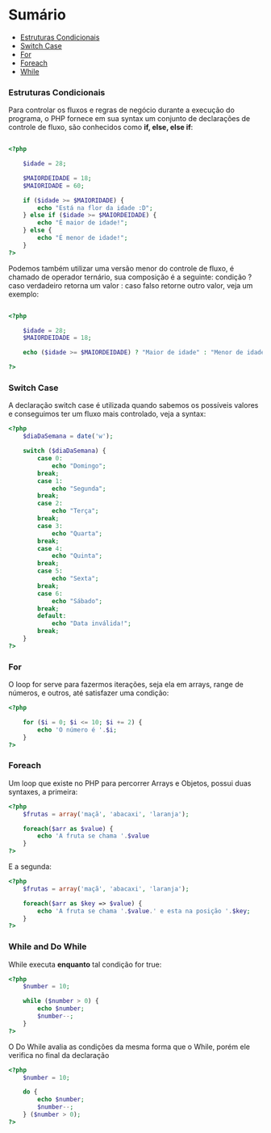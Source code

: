 # Sumário

- [Estruturas Condicionais](#estruturas-condicionais)
- [Switch Case](#switch-case)
- [For](#for)
- [Foreach](#foreach)
- [While](#while)

### Estruturas Condicionais

Para controlar os fluxos e regras de negócio durante a execução do programa,
o PHP fornece em sua syntax um conjunto de declarações de controle de fluxo,
são conhecidos como **if, else, else if**:

```php

<?php

    $idade = 28;

    $MAIORDEIDADE = 18;
    $MAIORIDADE = 60;

    if ($idade >= $MAIORIDADE) {
        echo "Está na flor da idade :D";
    } else if ($idade >= $MAIORDEIDADE) {
        echo "É maior de idade!";
    } else {
        echo "É menor de idade!";
    }
?>

```
Podemos também utilizar uma versão menor do controle de fluxo, é
chamado de operador ternário, sua composição é a seguinte:
condição ? caso verdadeiro retorna um valor : caso falso retorne outro valor,
veja um exemplo:

```php

<?php

    $idade = 28;
    $MAIORDEIDADE = 18;

    echo ($idade >= $MAIORDEIDADE) ? "Maior de idade" : "Menor de idade";

?>

```

### Switch Case

A declaração switch case é utilizada quando sabemos os possíveis valores
e conseguimos ter um fluxo mais controlado, veja a syntax:

```php
<?php
    $diaDaSemana = date('w');

    switch ($diaDaSemana) {
        case 0:
            echo "Domingo";
        break;
        case 1:
            echo "Segunda";
        break;
        case 2:
            echo "Terça";
        break;
        case 3:
            echo "Quarta";
        break;
        case 4:
            echo "Quinta";
        break;
        case 5:
            echo "Sexta";
        break;
        case 6:
            echo "Sábado";
        break;
        default:
            echo "Data inválida!";
        break;
    }
?>
```

### For

O loop for serve para fazermos iterações, seja ela em arrays, range de números, e outros, até satisfazer uma condição:

```php
<?php

    for ($i = 0; $i <= 10; $i += 2) {
        echo 'O número é '.$i;
    }
?>
```

### Foreach

Um loop que existe no PHP para percorrer Arrays e Objetos, possui duas syntaxes, a primeira:

```php
<?php
    $frutas = array('maçã', 'abacaxi', 'laranja');

    foreach($arr as $value) {
        echo 'A fruta se chama '.$value
    }
?>
```

E a segunda:

```php
<?php
    $frutas = array('maçã', 'abacaxi', 'laranja');

    foreach($arr as $key => $value) {
        echo 'A fruta se chama '.$value.' e esta na posição '.$key;
    }
?>
```

### While and Do While

While executa **enquanto** tal condição for true:

```php
<?php
    $number = 10;

    while ($number > 0) {
        echo $number;
        $number--;
    }
?>
```

O Do While avalia as condições da mesma forma que o While, porém ele verifica no final da declaração

```php
<?php
    $number = 10;

    do {
        echo $number;
        $number--;
    } ($number > 0);
?>
```
